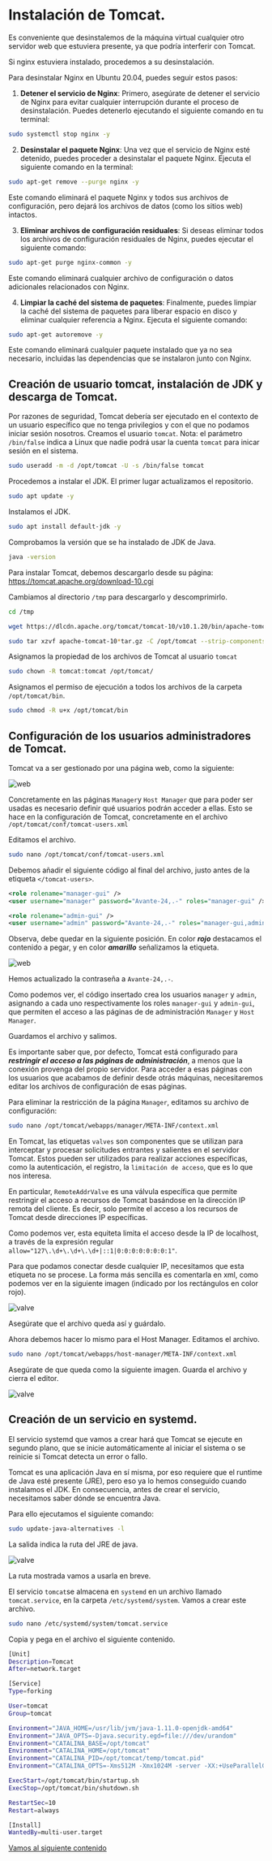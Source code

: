 # Instalación de Tomcat.

Es conveniente que desinstalemos de la máquina virtual cualquier otro servidor web que estuviera presente, ya que podría interferir con Tomcat.

Si nginx estuviera instalado, procedemos a su desinstalación.


Para desinstalar Nginx en Ubuntu 20.04, puedes seguir estos pasos:

1. **Detener el servicio de Nginx**: Primero, asegúrate de detener el servicio de Nginx para evitar cualquier interrupción durante el proceso de desinstalación. Puedes detenerlo ejecutando el siguiente comando en tu terminal:

```bash
sudo systemctl stop nginx -y
```

2. **Desinstalar el paquete Nginx**: Una vez que el servicio de Nginx esté detenido, puedes proceder a desinstalar el paquete Nginx. Ejecuta el siguiente comando en la terminal:

```bash
sudo apt-get remove --purge nginx -y
```

Este comando eliminará el paquete Nginx y todos sus archivos de configuración, pero dejará los archivos de datos (como los sitios web) intactos.

3. **Eliminar archivos de configuración residuales**: Si deseas eliminar todos los archivos de configuración residuales de Nginx, puedes ejecutar el siguiente comando:

```bash
sudo apt-get purge nginx-common -y
```

Este comando eliminará cualquier archivo de configuración o datos adicionales relacionados con Nginx.

4. **Limpiar la caché del sistema de paquetes**: Finalmente, puedes limpiar la caché del sistema de paquetes para liberar espacio en disco y eliminar cualquier referencia a Nginx. Ejecuta el siguiente comando:

```bash
sudo apt-get autoremove -y
```

Este comando eliminará cualquier paquete instalado que ya no sea necesario, incluidas las dependencias que se instalaron junto con Nginx.

## Creación de usuario tomcat, instalación de JDK y descarga de Tomcat.

Por razones de seguridad, Tomcat debería ser ejecutado en el contexto de un usuario específico que no tenga privilegios y con el que no podamos iniciar sesión nosotros. Creamos el usuario `tomcat`. Nota: el parámetro `/bin/false` indica a Linux que nadie podrá usar la cuenta `tomcat` para inicar sesión en el sistema.

```bash
sudo useradd -m -d /opt/tomcat -U -s /bin/false tomcat
```

Procedemos a instalar el JDK. El primer lugar actualizamos el repositorio.

```bash
sudo apt update -y
```

Instalamos el JDK.

```bash
sudo apt install default-jdk -y
```

Comprobamos la versión que se ha instalado de JDK de Java.

```bash
java -version
```

Para instalar Tomcat, debemos descargarlo desde su página: https://tomcat.apache.org/download-10.cgi

Cambiamos al directorio `/tmp` para descargarlo y descomprimirlo.

```bash
cd /tmp
```

```bash
wget https://dlcdn.apache.org/tomcat/tomcat-10/v10.1.20/bin/apache-tomcat-10.1.20.tar.gz
```

```bash
sudo tar xzvf apache-tomcat-10*tar.gz -C /opt/tomcat --strip-components=1
```

Asignamos la propiedad de los archivos de Tomcat al usuario `tomcat`

```bash
sudo chown -R tomcat:tomcat /opt/tomcat/
```

Asignamos el permiso de ejecución a todos los archivos de la carpeta `/opt/tomcat/bin`.

```bash
sudo chmod -R u+x /opt/tomcat/bin
```

## Configuración de los usuarios administradores de Tomcat.

Tomcat va a ser gestionado por una página web, como la siguiente:

![web](../img/030420241919.png)

Concretamente en las páginas `Manager`y `Host Manager` que para poder ser usadas es necesario definir qué usuarios podrán acceder a ellas. Esto se hace en la configuración de Tomcat, concretamente en el archivo `/opt/tomcat/conf/tomcat-users.xml`

Editamos el archivo.

```bash
sudo nano /opt/tomcat/conf/tomcat-users.xml
```

Debemos añadir el siguiente código al final del archivo, justo antes de la etiqueta `</tomcat-users>`.

```xml
<role rolename="manager-gui" />
<user username="manager" password="Avante-24,.-" roles="manager-gui" />

<role rolename="admin-gui" />
<user username="admin" password="Avante-24,.-" roles="manager-gui,admin-gui" />
```

Observa, debe quedar en la siguiente posición. En color ***rojo*** destacamos el contenido a pegar, y en color ***amarillo*** señalizamos la etiqueta.

![web](../img/030420241925.png)

Hemos actualizado la contraseña a `Avante-24,.-`. 

Como podemos ver, el código insertado crea los usuarios `manager` y `admin`, asignando a cada uno respectivamente los roles `manager-gui` y `admin-gui`, que permiten el acceso a las páginas de de administración `Manager` y `Host Manager`.

Guardamos el archivo y salimos.

Es importante saber que, por defecto, Tomcat está configurado para ***restringir el acceso a las páginas de administración***, a menos que la conexión provenga del propio servidor. Para acceder a esas páginas con los usuarios que acabamos de definir desde otrás máquinas, necesitaremos editar los archivos de configuración de esas páginas.

Para eliminar la restricción de la página `Manager`, editamos su archivo de configuración:

```bash
sudo nano /opt/tomcat/webapps/manager/META-INF/context.xml
```

En Tomcat, las etiquetas `valves` son componentes que se utilizan para interceptar y procesar solicitudes entrantes y salientes en el servidor Tomcat. Estos pueden ser utilizados para realizar acciones específicas, como la autenticación, el registro, la `limitación de acceso`, que es lo que nos interesa.

En particular, `RemoteAddrValve` es una válvula específica que permite restringir el acceso a recursos de Tomcat basándose en la dirección IP remota del cliente. Es decir, solo permite el acceso a los recursos de Tomcat desde direcciones IP específicas.

Como podemos ver, esta equiteta limita el acceso desde la IP de localhost, a través de la expresión regular `allow="127\.\d+\.\d+\.\d+|::1|0:0:0:0:0:0:0:1"`.

Para que podamos conectar desde cualquier IP, necesitamos que esta etiqueta no se procese. La forma más sencilla es comentarla en xml, como podemos ver en la siguiente imagen (indicado por los rectángulos en color rojo).

![valve](../img/030420241938.png)

Asegúrate que el archivo queda así y guárdalo.


Ahora debemos hacer lo mismo para el Host Manager. Editamos el archivo.

```bash
sudo nano /opt/tomcat/webapps/host-manager/META-INF/context.xml
```

Asegúrate de que queda como  la siguiente imagen. Guarda el archivo y cierra el editor.

![valve](../img/030420241947.png)


## Creación de un servicio en systemd.

El servicio systemd que vamos a crear hará que Tomcat se ejecute en segundo plano, que se inicie automáticamente al iniciar el sistema o se reinicie si Tomcat detecta un error o fallo.

Tomcat es una aplicación Java en sí misma, por eso requiere que el runtime de  Java esté presente (JRE), pero eso ya lo hemos conseguido cuando instalamos el JDK. En consecuencia, antes de crear el servicio, necesitamos saber dónde se encuentra Java. 

Para ello ejecutamos el siguiente comando:

```bash
sudo update-java-alternatives -l
```

La salida indica la ruta del JRE de java.

![valve](../img/030420241954.png)

La ruta mostrada vamos a usarla en breve.

El servicio `tomcat`se almacena en `systemd` en un archivo llamado `tomcat.service`, en la carpeta `/etc/systemd/system`. Vamos a crear este archivo.

```bash
sudo nano /etc/systemd/system/tomcat.service
```

Copia y pega en el archivo el siguiente contenido.

```bash
[Unit]
Description=Tomcat
After=network.target

[Service]
Type=forking

User=tomcat
Group=tomcat

Environment="JAVA_HOME=/usr/lib/jvm/java-1.11.0-openjdk-amd64"
Environment="JAVA_OPTS=-Djava.security.egd=file:///dev/urandom"
Environment="CATALINA_BASE=/opt/tomcat"
Environment="CATALINA_HOME=/opt/tomcat"
Environment="CATALINA_PID=/opt/tomcat/temp/tomcat.pid"
Environment="CATALINA_OPTS=-Xms512M -Xmx1024M -server -XX:+UseParallelGC"

ExecStart=/opt/tomcat/bin/startup.sh
ExecStop=/opt/tomcat/bin/shutdown.sh

RestartSec=10
Restart=always

[Install]
WantedBy=multi-user.target
```


[Vamos al siguiente contenido](./10-B.md)